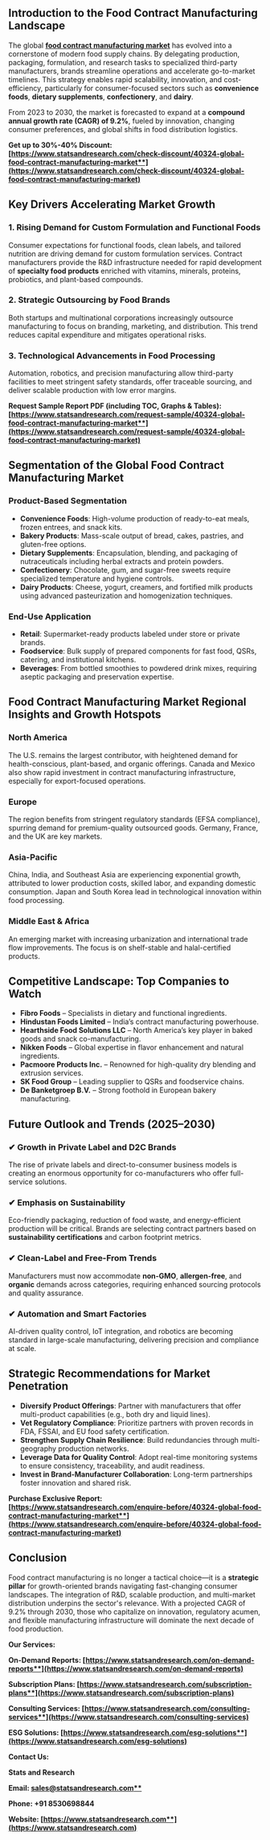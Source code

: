 ﻿## <a name="_jdfb2q1w1qkx"></a>**Introduction to the Food Contract Manufacturing Landscape**
The global [**food contract manufacturing market**](https://www.statsandresearch.com/report/40324-global-food-contract-manufacturing-market) has evolved into a cornerstone of modern food supply chains. By delegating production, packaging, formulation, and research tasks to specialized third-party manufacturers, brands streamline operations and accelerate go-to-market timelines. This strategy enables rapid scalability, innovation, and cost-efficiency, particularly for consumer-focused sectors such as **convenience foods**, **dietary supplements**, **confectionery**, and **dairy**.

From 2023 to 2030, the market is forecasted to expand at a **compound annual growth rate (CAGR) of 9.2%**, fueled by innovation, changing consumer preferences, and global shifts in food distribution logistics.

**Get up to 30%-40% Discount: [https://www.statsandresearch.com/check-discount/40324-global-food-contract-manufacturing-market**](https://www.statsandresearch.com/check-discount/40324-global-food-contract-manufacturing-market)**

## <a name="_z44lgc6v7mtk"></a>**Key Drivers Accelerating Market Growth**
### <a name="_fh9gecdct5tl"></a>**1. Rising Demand for Custom Formulation and Functional Foods**
Consumer expectations for functional foods, clean labels, and tailored nutrition are driving demand for custom formulation services. Contract manufacturers provide the R&D infrastructure needed for rapid development of **specialty food products** enriched with vitamins, minerals, proteins, probiotics, and plant-based compounds.
### <a name="_45v112862p4z"></a>**2. Strategic Outsourcing by Food Brands**
Both startups and multinational corporations increasingly outsource manufacturing to focus on branding, marketing, and distribution. This trend reduces capital expenditure and mitigates operational risks.
### <a name="_z6m2wuto6jyt"></a>**3. Technological Advancements in Food Processing**
Automation, robotics, and precision manufacturing allow third-party facilities to meet stringent safety standards, offer traceable sourcing, and deliver scalable production with low error margins.

**Request Sample Report PDF (including TOC, Graphs & Tables): [https://www.statsandresearch.com/request-sample/40324-global-food-contract-manufacturing-market**](https://www.statsandresearch.com/request-sample/40324-global-food-contract-manufacturing-market)**

## <a name="_n70zfsnuukil"></a>**Segmentation of the Global Food Contract Manufacturing Market**
### <a name="_abumxtg5ahox"></a>**Product-Based Segmentation**
- **Convenience Foods**: High-volume production of ready-to-eat meals, frozen entrees, and snack kits.
- **Bakery Products**: Mass-scale output of bread, cakes, pastries, and gluten-free options.
- **Dietary Supplements**: Encapsulation, blending, and packaging of nutraceuticals including herbal extracts and protein powders.
- **Confectionery**: Chocolate, gum, and sugar-free sweets require specialized temperature and hygiene controls.
- **Dairy Products**: Cheese, yogurt, creamers, and fortified milk products using advanced pasteurization and homogenization techniques.
### <a name="_o0yhgbqh1w5x"></a>**End-Use Application**
- **Retail**: Supermarket-ready products labeled under store or private brands.
- **Foodservice**: Bulk supply of prepared components for fast food, QSRs, catering, and institutional kitchens.
- **Beverages**: From bottled smoothies to powdered drink mixes, requiring aseptic packaging and preservation expertise.
## <a name="_44tjuk85aqdj"></a>**Food Contract Manufacturing Market Regional Insights and Growth Hotspots**
### <a name="_qcro8tgjzm9e"></a>**North America**
The U.S. remains the largest contributor, with heightened demand for health-conscious, plant-based, and organic offerings. Canada and Mexico also show rapid investment in contract manufacturing infrastructure, especially for export-focused operations.
### <a name="_r7267dk9qpb5"></a>**Europe**
The region benefits from stringent regulatory standards (EFSA compliance), spurring demand for premium-quality outsourced goods. Germany, France, and the UK are key markets.
### <a name="_w1nyhj8nsrm4"></a>**Asia-Pacific**
China, India, and Southeast Asia are experiencing exponential growth, attributed to lower production costs, skilled labor, and expanding domestic consumption. Japan and South Korea lead in technological innovation within food processing.
### <a name="_5wr579u1v8zy"></a>**Middle East & Africa**
An emerging market with increasing urbanization and international trade flow improvements. The focus is on shelf-stable and halal-certified products.

## <a name="_lej1qnrrx8uj"></a>**Competitive Landscape: Top Companies to Watch**
- **Fibro Foods** – Specialists in dietary and functional ingredients.
- **Hindustan Foods Limited** – India’s contract manufacturing powerhouse.
- **Hearthside Food Solutions LLC** – North America’s key player in baked goods and snack co-manufacturing.
- **Nikken Foods** – Global expertise in flavor enhancement and natural ingredients.
- **Pacmoore Products Inc.** – Renowned for high-quality dry blending and extrusion services.
- **SK Food Group** – Leading supplier to QSRs and foodservice chains.
- **De Banketgroep B.V.** – Strong foothold in European bakery manufacturing.
## <a name="_agedagtd8tpy"></a>**Future Outlook and Trends (2025–2030)**
### <a name="_bna6sdpg67w"></a>**✔ Growth in Private Label and D2C Brands**
The rise of private labels and direct-to-consumer business models is creating an enormous opportunity for co-manufacturers who offer full-service solutions.
### <a name="_nhesry8e7ki3"></a>**✔ Emphasis on Sustainability**
Eco-friendly packaging, reduction of food waste, and energy-efficient production will be critical. Brands are selecting contract partners based on **sustainability certifications** and carbon footprint metrics.
### <a name="_rf4sdzepbgmm"></a>**✔ Clean-Label and Free-From Trends**
Manufacturers must now accommodate **non-GMO**, **allergen-free**, and **organic** demands across categories, requiring enhanced sourcing protocols and quality assurance.
### <a name="_46oqxhbljwp"></a>**✔ Automation and Smart Factories**
AI-driven quality control, IoT integration, and robotics are becoming standard in large-scale manufacturing, delivering precision and compliance at scale.

## <a name="_ifioov53nvmo"></a>**Strategic Recommendations for Market Penetration**
- **Diversify Product Offerings**: Partner with manufacturers that offer multi-product capabilities (e.g., both dry and liquid lines).
- **Vet Regulatory Compliance**: Prioritize partners with proven records in FDA, FSSAI, and EU food safety certification.
- **Strengthen Supply Chain Resilience**: Build redundancies through multi-geography production networks.
- **Leverage Data for Quality Control**: Adopt real-time monitoring systems to ensure consistency, traceability, and audit readiness.
- **Invest in Brand-Manufacturer Collaboration**: Long-term partnerships foster innovation and shared risk.

**Purchase Exclusive Report: [https://www.statsandresearch.com/enquire-before/40324-global-food-contract-manufacturing-market**](https://www.statsandresearch.com/enquire-before/40324-global-food-contract-manufacturing-market)**

## <a name="_bwyt0felad20"></a>**Conclusion**
Food contract manufacturing is no longer a tactical choice—it is a **strategic pillar** for growth-oriented brands navigating fast-changing consumer landscapes. The integration of R&D, scalable production, and multi-market distribution underpins the sector's relevance. With a projected CAGR of 9.2% through 2030, those who capitalize on innovation, regulatory acumen, and flexible manufacturing infrastructure will dominate the next decade of food production.

**Our Services:**

**On-Demand Reports: [https://www.statsandresearch.com/on-demand-reports**](https://www.statsandresearch.com/on-demand-reports)**

**Subscription Plans: [https://www.statsandresearch.com/subscription-plans**](https://www.statsandresearch.com/subscription-plans)**

**Consulting Services: [https://www.statsandresearch.com/consulting-services**](https://www.statsandresearch.com/consulting-services)**

**ESG Solutions: [https://www.statsandresearch.com/esg-solutions**](https://www.statsandresearch.com/esg-solutions)**

**Contact Us:**

**Stats and Research**

**Email: [sales@statsandresearch.com**](mailto:sales@statsandresearch.com)**

**Phone: +91 8530698844**

**Website: [https://www.statsandresearch.com**](https://www.statsandresearch.com)**

